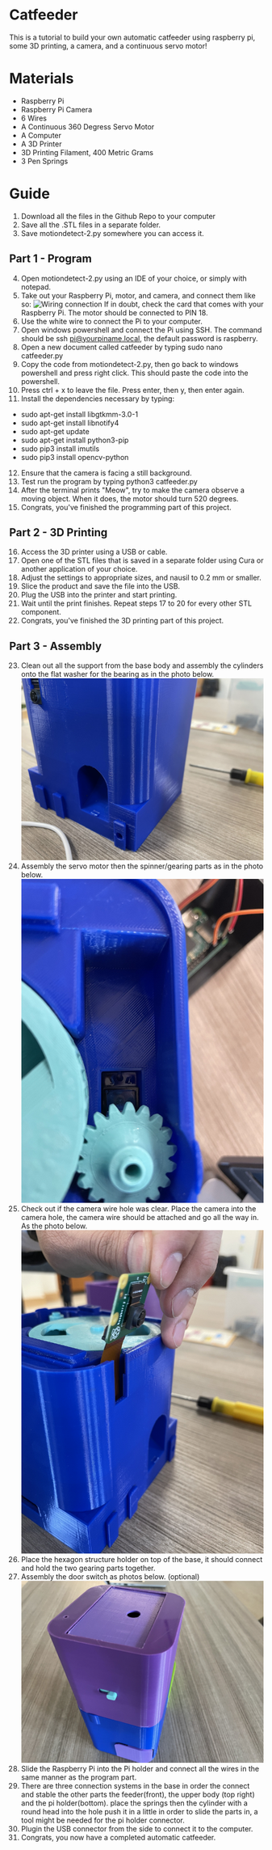 # Catfeeder
This is a tutorial to build your own automatic catfeeder using raspberry pi, some 3D printing, a camera, and a continuous servo motor!

# Materials
- Raspberry Pi
- Raspberry Pi Camera
- 6 Wires
- A Continuous 360 Degress Servo Motor
- A Computer
- A 3D Printer
- 3D Printing Filament, 400 Metric Grams
- 3 Pen Springs

# Guide
1. Download all the files in the Github Repo to your computer
2. Save all the .STL files in a separate folder.
3. Save motiondetect-2.py somewhere you can access it.
## Part 1 - Program
4. Open motiondetect-2.py using an IDE of your choice, or simply with notepad.
5. Take out your Raspberry Pi, motor, and camera, and connect them like so:
![Wiring connection](IMG_20220317_154805.jpg)
If in doubt, check the card that comes with your Raspberry Pi. The motor should be connected to PIN 18.
5. Use the white wire to connect the Pi to your computer.
6. Open windows powershell and connect the Pi using SSH. The command should be ssh pi@yourpiname.local, the default password is raspberry.
7. Open a new document called catfeeder by typing sudo nano catfeeder.py
8. Copy the code from motiondetect-2.py, then go back to windows powershell and press right click. This should paste the code into the powershell.
9. Press ctrl + x to leave the file. Press enter, then y, then enter again.
10. Install the dependencies necessary by typing:
  - sudo apt-get install libgtkmm-3.0-1
  - sudo apt-get install libnotify4
  - sudo apt-get update
  - sudo apt-get install python3-pip
  - sudo pip3 install imutils
  - sudo pip3 install opencv-python
12. Ensure that the camera is facing a still background.
13. Test run the program by typing python3 catfeeder.py
14. After the terminal prints "Meow", try to make the camera observe a moving object. When it does, the motor should turn 520 degrees.
15. Congrats, you've finished the programming part of this project.
## Part 2 - 3D Printing
16. Access the 3D printer using a USB or cable.
17. Open one of the STL files that is saved in a separate folder using Cura or another application of your choice.
18. Adjust the settings to appropriate sizes, and nausil to 0.2 mm or smaller.
19. Slice the product and save the file into the USB.
20. Plug the USB into the printer and start printing.
21. Wait until the print finishes. Repeat steps 17 to 20 for every other STL component.
22. Congrats, you've finished the 3D printing part of this project.
## Part 3 - Assembly
23. Clean out all the support from the base body and assembly the cylinders onto the flat washer for the bearing as in the photo below.
![product](product.jpg)
24. Assembly the servo motor then the spinner/gearing parts as in the photo below.
![productservo](productservo.jpg)
25. Check out if the camera wire hole was clear. Place the camera into the camera hole, the camera wire should be attached and go all the way in. As the photo below.
![productcamera](productcamera.jpg)
26. Place the hexagon structure holder on top of the base, it should connect and hold the two gearing parts together.
27. Assembly the door switch as photos below. (optional)
![productdoor](IMG_0772.jpg)
28. Slide the Raspberry Pi into the Pi holder and connect all the wires in the same manner as the program part.
29. There are three connection systems in the base in order the connect and stable the other parts the feeder(front), the upper body (top right) and the pi holder(bottom). place the springs then the cylinder with a round head into the hole push it in a little in order to slide the parts in, a tool might be needed for the pi holder connector.
30. Plugin the USB connector from the side to connect it to the computer.
31. Congrats, you now have a completed automatic catfeeder.
